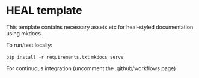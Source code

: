 # HEAL template

This template contains necessary assets etc for heal-styled documentation using mkdocs

To run/test locally:

`pip install -r requirements.txt`
`mkdocs serve`

For continuous integration (uncomment the .github/workflows page)